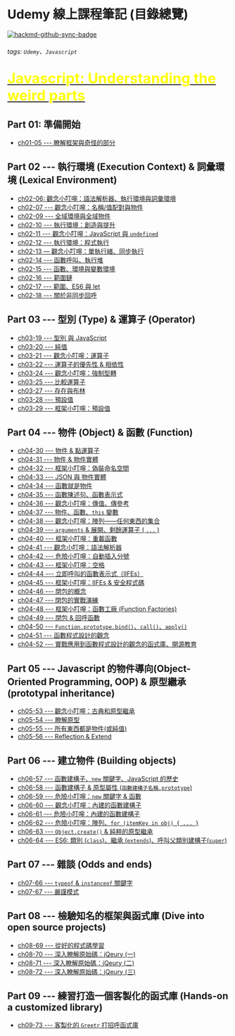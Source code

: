 Udemy 線上課程筆記 (目錄總覽)
===

[![hackmd-github-sync-badge](https://hackmd.io/_z4MP-A6R92ojswYm-35GQ/badge)](https://hackmd.io/_z4MP-A6R92ojswYm-35GQ)
###### tags: `Udemy`、`Javascript`

[<font size=6 color=yellow>Javascript: Understanding the weird parts</font>](https://hackmd.io/@Hans-Tsai/udemy_js_weird_parts_catalog)<br>
---

Part 01: 準備開始
---
- [ch01-05 --- 瞭解框架與奇怪的部分](https://hackmd.io/@Hans-Tsai/udemy_js_weird_parts_ch01-05)

Part 02 --- 執行環境 (Execution Context) & 詞彙環境 (Lexical Environment)
---
- [ch02-06: 觀念小叮嚀：語法解析器、執行環境與詞彙環境](https://hackmd.io/@Hans-Tsai/udemy_js_weird_parts_ch02-06)
- [ch02-07 --- 觀念小叮嚀：名稱/值配對與物件](https://hackmd.io/@Hans-Tsai/udemy_js_weird_parts_ch02-07)
- [ch02-09 --- 全域環境與全域物件](https://hackmd.io/@Hans-Tsai/udemy_js_weird_parts_ch02-09)
- [ch02-10 --- 執行環境：創造與提升](https://hackmd.io/@Hans-Tsai/udemy_js_weird_parts_ch02-10)
- [ch02-11 --- 觀念小叮嚀：JavaScript 與 `undefined`](https://hackmd.io/@Hans-Tsai/udemy_js_weird_parts_ch02-11)
- [ch02-12 --- 執行環境：程式執行](https://hackmd.io/@Hans-Tsai/udemy_js_weird_parts_ch02-12)
- [ch02-13 — 觀念小叮嚀：單執行緒、同步執行](https://hackmd.io/@Hans-Tsai/udemy_js_weird_parts_ch02-13)
- [ch02-14 --- 函數呼叫、執行堆](https://hackmd.io/@Hans-Tsai/udemy_js_weird_parts_ch02-14)
- [ch02-15 --- 函數、環境與變數環境](https://hackmd.io/@Hans-Tsai/udemy_js_weird_parts_ch02-15)
- [ch02-16 --- 範圍鏈](https://hackmd.io/@Hans-Tsai/udemy_js_weird_parts_ch02-16)
- [ch02-17 --- 範圍、ES6 與 let](https://hackmd.io/@Hans-Tsai/udemy_js_weird_parts_ch02-17)
- [ch02-18 --- 關於非同步回呼](https://hackmd.io/@Hans-Tsai/udemy_js_weird_parts_ch02-18)

Part 03 --- 型別 (Type) & 運算子 (Operator)
---
- [ch03-19 --- 型別 與 JavaScript](https://hackmd.io/@Hans-Tsai/udemy_js_weird_parts_ch03-19)
- [ch03-20 --- 純值](https://hackmd.io/@Hans-Tsai/udemy_js_weird_parts_ch03-20)
- [ch03-21 --- 觀念小叮嚀：運算子](https://hackmd.io/@Hans-Tsai/udemy_js_weird_parts_ch03-21)
- [ch03-22 --- 運算子的優先性 & 相依性](https://hackmd.io/@Hans-Tsai/udemy_js_weird_parts_ch03-22)
- [ch03-24 --- 觀念小叮嚀：強制型轉](https://hackmd.io/@Hans-Tsai/udemy_js_weird_parts_ch03-24)
- [ch03-25 --- 比較運算子](https://hackmd.io/@Hans-Tsai/udemy_js_weird_parts_ch03-25)
- [ch03-27 --- 存在與布林](https://hackmd.io/@Hans-Tsai/udemy_js_weird_parts_ch03-27)
- [ch03-28 --- 預設值](https://hackmd.io/@Hans-Tsai/udemy_js_weird_parts_ch03-28)
- [ch03-29 --- 框架小叮嚀：預設值](https://hackmd.io/@Hans-Tsai/udemy_js_weird_parts_ch03-29)

Part 04 --- 物件 (Object) & 函數 (Function)
---
- [ch04-30 --- 物件 & 點運算子](https://hackmd.io/@Hans-Tsai/udemy_js_weird_parts_ch04-30)
- [ch04-31 --- 物件 & 物件實體](https://hackmd.io/@Hans-Tsai/udemy_js_weird_parts_ch04-31)
- [ch04-32 --- 框架小叮嚀：偽裝命名空間](https://hackmd.io/@Hans-Tsai/udemy_js_weird_parts_ch04-32)
- [ch04-33 --- JSON 與 物件實體](https://hackmd.io/@Hans-Tsai/udemy_js_weird_parts_ch04-33)
- [ch04-34 --- 函數就是物件](https://hackmd.io/@Hans-Tsai/udemy_js_weird_parts_ch04-34)
- [ch04-35 --- 函數陳述句、函數表示式](https://hackmd.io/@Hans-Tsai/udemy_js_weird_parts_ch04-35)
- [ch04-36 --- 觀念小叮嚀：傳值、傳參考](https://hackmd.io/@Hans-Tsai/udemy_js_weird_parts_ch04-36)
- [ch04-37 --- 物件、函數、`this` 變數](https://hackmd.io/@Hans-Tsai/udemy_js_weird_parts_ch04-37)
- [ch04-38 --- 觀念小叮嚀：陣列——任何東西的集合](https://hackmd.io/@Hans-Tsai/udemy_js_weird_parts_ch04-38)
- [ch04-39 --- `arguments` & 展開、剩餘運算子 ( `...` )](https://hackmd.io/@Hans-Tsai/udemy_js_weird_parts_ch04-39)
- [ch04-40 --- 框架小叮嚀：重載函數](https://hackmd.io/@Hans-Tsai/udemy_js_weird_parts_ch04-40)
- [ch04-41 --- 觀念小叮嚀：語法解析器](https://hackmd.io/@Hans-Tsai/udemy_js_weird_parts_ch04-41)
- [ch04-42 --- 危險小叮嚀：自動插入分號](https://hackmd.io/@Hans-Tsai/udemy_js_weird_parts_ch04-42)
- [ch04-43 --- 框架小叮嚀：空格](https://hackmd.io/@Hans-Tsai/udemy_js_weird_parts_ch04-43)
- [ch04-44 --- 立即呼叫的函數表示式（IIFEs）](https://hackmd.io/@Hans-Tsai/udemy_js_weird_parts_ch04-44)
- [ch04-45 --- 框架小叮嚀：IIFEs & 安全程式碼](https://hackmd.io/@Hans-Tsai/udemy_js_weird_parts_ch04-45)
- [ch04-46 --- 閉包的概念](https://hackmd.io/@Hans-Tsai/udemy_js_weird_parts_ch04-46)
- [ch04-47 --- 閉包的實戰演練](https://hackmd.io/@Hans-Tsai/udemy_js_weird_parts_ch04-47)
- [ch04-48 --- 框架小叮嚀：函數工廠 (Function Factories)](https://hackmd.io/@Hans-Tsai/udemy_js_weird_parts_ch04-48)
- [ch04-49 --- 閉包 & 回呼函數](https://hackmd.io/@Hans-Tsai/udemy_js_weird_parts_ch04-49)
- [ch04-50 --- `Function.prototype.bind()`、`call()`、`apply()`](https://hackmd.io/@Hans-Tsai/udemy_js_weird_parts_ch04-50)
- [ch04-51 --- 函數程式設計的觀念](https://hackmd.io/@Hans-Tsai/udemy_js_weird_parts_ch04-51)
- [ch04-52 --- 實戰應用到函數程式設計的觀念的函式庫、開源教育](https://hackmd.io/@Hans-Tsai/udemy_js_weird_parts_ch04-52)

Part 05 --- Javascript 的物件導向(Object-Oriented Programming, OOP) & 原型繼承 (prototypal inheritance)
---
- [ch05-53 --- 觀念小叮嚀：古典和原型繼承](https://hackmd.io/@Hans-Tsai/udemy_js_weird_parts_ch05-53)
- [ch05-54 --- 瞭解原型](https://hackmd.io/@Hans-Tsai/udemy_js_weird_parts_ch05-54)
- [ch05-55 --- 所有東西都是物件(或純值)](https://hackmd.io/@Hans-Tsai/udemy_js_weird_parts_ch05-55)
- [ch05-56 --- Reflection & Extend](https://hackmd.io/@Hans-Tsai/udemy_js_weird_parts_ch05-56)

Part 06 --- 建立物件 (Building objects)
---
- [ch06-57 --- 函數建構子、`new` 關鍵字、JavaScript 的歷史](https://hackmd.io/@Hans-Tsai/udemy_js_weird_parts_ch06-57)
- [ch06-58 --- 函數建構子 & 原型屬性 (`函數建構子名稱.prototype`)](https://hackmd.io/@Hans-Tsai/udemy_js_weird_parts_ch06-58)
- [ch06-59 --- 危險小叮嚀：`new` 關鍵字 & 函數](https://hackmd.io/@Hans-Tsai/udemy_js_weird_parts_ch06-59)
- [ch06-60 --- 觀念小叮嚀：內建的函數建構子](https://hackmd.io/@Hans-Tsai/udemy_js_weird_parts_ch06-60)
- [ch06-61 --- 危險小叮嚀：內建的函數建構子](https://hackmd.io/@Hans-Tsai/udemy_js_weird_parts_ch06-61)
- [ch06-62 --- 危險小叮嚀：陣列、`for (itemKey in obj) { ... }`](https://hackmd.io/@Hans-Tsai/udemy_js_weird_parts_ch06-62)
- [ch06-63 --- `Object.create()` & 純粹的原型繼承](https://hackmd.io/@Hans-Tsai/udemy_js_weird_parts_ch06-63)
- [ch06-64 --- ES6: 類別 (`class`)、繼承 (`extends`)、呼叫父類別建構子(`super`)](https://hackmd.io/@Hans-Tsai/udemy_js_weird_parts_ch06-64)

Part 07 --- 雜談 (Odds and ends)
---
- [ch07-66 --- `typeof` & `instanceof` 關鍵字](https://hackmd.io/@Hans-Tsai/udemy_js_weird_parts_ch07-66)
- [ch07-67 --- 嚴謹模式](https://hackmd.io/@Hans-Tsai/udemy_js_weird_parts_ch07-67)

Part 08 --- 檢驗知名的框架與函式庫 (Dive into open source projects)
---
- [ch08-69 --- 從好的程式碼學習](https://hackmd.io/@Hans-Tsai/udemy_js_weird_parts_ch08-69)
- [ch08-70 --- 深入瞭解原始碼：jQeury (一)](https://hackmd.io/@Hans-Tsai/udemy_js_weird_parts_ch08-70)
- [ch08-71 --- 深入瞭解原始碼：jQeury (二)](https://hackmd.io/@Hans-Tsai/udemy_js_weird_parts_ch08-71)
- [ch08-72 --- 深入瞭解原始碼：jQeury (三)](https://hackmd.io/@Hans-Tsai/udemy_js_weird_parts_ch08-72)

Part 09 --- 練習打造一個客製化的函式庫 (Hands-on a customized library)
---
- [ch09-73 --- 客製化的 `Greetr` 打招呼函式庫](https://hackmd.io/@Hans-Tsai/udemy_js_weird_parts_ch09-73)

